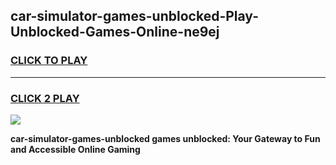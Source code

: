 
## car-simulator-games-unblocked-Play-Unblocked-Games-Online-ne9ej
<h3>
<a href="https://premium76.site?title=car-simulator-games-unblocked&ref=25A">CLICK TO PLAY</a></h3>
<hr>

<h3>
<a href="https://premium76.site?title=car-simulator-games-unblocked&ref=25A">CLICK 2 PLAY</a>
  
</h3>

<a href="https://premium76.site?title=car-simulator-games-unblocked&ref=25A"><img src="https://clearcache.store/games.png"></a>


**car-simulator-games-unblocked games unblocked: Your Gateway to Fun and Accessible Online Gaming**
